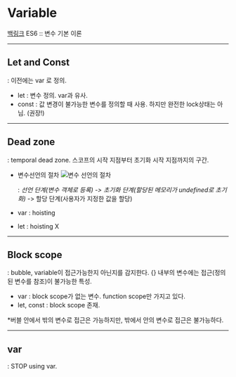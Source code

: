 # Variable
[백링크](./README)
ES6 :: 변수 기본 이론 

---
## Let and Const
: 이전에는 var 로 정의.

- let : 변수 정의. var과 유사.
- const : 값 변경이 불가능한 변수를 정의할 때 사용. 하지만 완전한 lock상태는 아님. (권장!)

---
## Dead zone
: temporal dead zone. 스코프의 시작 지점부터 초기화 시작 지점까지의 구간.

- 변수선언의 절차
![변수 선언의 절차](https://img1.daumcdn.net/thumb/R1280x0/?scode=mtistory2&fname=https%3A%2F%2Fblog.kakaocdn.net%2Fdn%2FCfdPQ%2FbtqFNFCCfWu%2FEBd8c7QUZLSChL2AVVaiyK%2Fimg.jpg)

   : *선언 단계(변수 객체로 등록) -> 초기화 단계(할당된 메모리가 undefined로 초기화)* -> 할당 단계(사용자가 지정한 값을 할당)

- var : hoisting
- let : hoisting X

---
## Block scope
: bubble, variable이 접근가능한지 아닌지를 감지한다.
{} 내부의 변수에는 접근(정의된 변수를 참조)이 불가능한 특성.

- var : block scope가 없는 변수. function scope만 가지고 있다.
- let, const : block scope 존재.

*버블 안에서 밖의 변수로 접근은 가능하지만, 밖에서 안의 변수로 접근은 불가능하다.

---
## var
: STOP using var. 


<!-- ++++++++++++++++++++++++++++++++++++++++ -->
<!-- 마크다운 파일 미리보기 -->
<!-- Markdown open Locked Preview to the Side -->